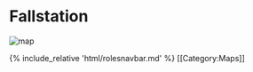 # Fallstation

![map](FallStation.png)









  {% include_relative 'html/rolesnavbar.md' %}
[[Category:Maps]]
